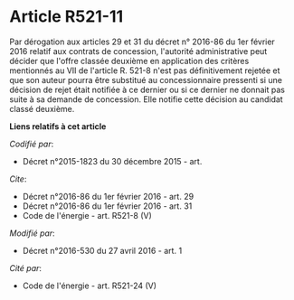 # Article R521-11

Par dérogation aux articles 29 et 31 du décret n° 2016-86 du 1er février 2016 relatif aux contrats de concession, l'autorité
administrative peut décider que l'offre classée deuxième en application des critères mentionnés au VII de l'article R. 521-8
n'est pas définitivement rejetée et que son auteur pourra être substitué au concessionnaire pressenti si une décision de
rejet était notifiée à ce dernier ou si ce dernier ne donnait pas suite à sa demande de concession. Elle notifie cette
décision au candidat classé deuxième.

**Liens relatifs à cet article**

_Codifié par_:

  - Décret n°2015-1823 du 30 décembre 2015 - art.

_Cite_:

  - Décret n°2016-86 du 1er février 2016 - art. 29
  - Décret n°2016-86 du 1er février 2016 - art. 31
  - Code de l'énergie - art. R521-8 (V)

_Modifié par_:

  - Décret n°2016-530 du 27 avril 2016 - art. 1

_Cité par_:

  - Code de l'énergie - art. R521-24 (V)
